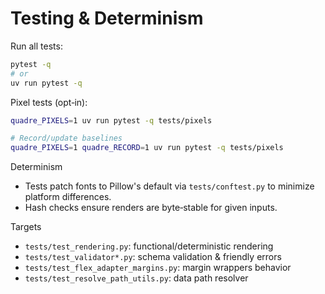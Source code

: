 # Testing & Determinism

Run all tests:

```bash
pytest -q
# or
uv run pytest -q
```

Pixel tests (opt‑in):

```bash
quadre_PIXELS=1 uv run pytest -q tests/pixels

# Record/update baselines
quadre_PIXELS=1 quadre_RECORD=1 uv run pytest -q tests/pixels
```

Determinism
- Tests patch fonts to Pillow's default via `tests/conftest.py` to minimize platform differences.
- Hash checks ensure renders are byte‑stable for given inputs.

Targets
- `tests/test_rendering.py`: functional/deterministic rendering
- `tests/test_validator*.py`: schema validation & friendly errors
- `tests/test_flex_adapter_margins.py`: margin wrappers behavior
- `tests/test_resolve_path_utils.py`: data path resolver

